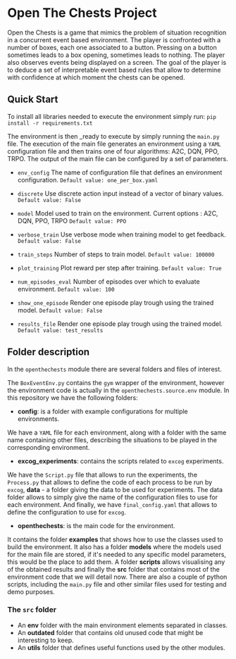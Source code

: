 # Open The Chests Project

Open the Chests is a game that mimics the problem of situation recognition in a concurrent event based environment.
The player is confronted with a number of boxes, each one associated to a button. Pressing on a button sometimes leads 
to a box opening, sometimes leads to nothing. The player also observes events being displayed on a screen.
The goal of the player is to deduce a set of interpretable event based rules that allow to determine with confidence 
at which moment the chests can be opened.

## Quick Start

To install all libraries needed to execute the environment simply run:
`pip install -r requirements.txt`

The environment is then _ready to execute by simply running the `main.py` file.
The execution of the main file generates an environment using a `YAML` configuration 
file and then trains one of four algorithms: A2C, DQN, PPO, TRPO.
The output of the main file can be configured by a set of parameters.

  - `env_config` The name of configuration file that defines an environment configuration.
    `Default value: one_per_box.yaml`
  
  - `discrete` Use discrete action input instead of a vector of binary values.
    `Default value: False`
  
  - `model` Model used to train on the environment. Current options : A2C, DQN, PPO, TRPO
    `Default value: PPO`
  
  - `verbose_train` Use verbose mode when training model to get feedback.
    `Default value: False`
  
  - `train_steps` Number of steps to train model.
    `Default value: 100000`
  
  - `plot_training` Plot reward per step after training.
    `Default value: True`
  
  - `num_episodes_eval` Number of episodes over which to evaluate environment.
    `Default value: 100`
  
  - `show_one_episode` Render one episode play trough using the trained model.
    `Default value: False`
  
  - `results_file` Render one episode play trough using the trained model.
    `Default value: test_results`

## Folder description
In the `openthechests` module there are several folders and files of
interest.

The `BoxEventEnv.py` contains the `gym` wrapper of the environment, however the environment code
is actually in the `openthechests.source.env` module. In this repository we have the following folders:

- **config**: is a folder with example configurations for multiple environments.

We have a `YAML` file for each environment, along with a folder with the same name containing other files, 
describing the situations to be played in the corresponding environment.

- **excog_experiments**: contains the scripts related to `excog` experiments. 
 
We have the `Script.py` file that allows to run the experiments, the `Process.py` that allows
to define the code of each process to be run by `excog`, **data** - a folder giving the data to be used for experiments.
The data folder allows to simply give the name of the configuration files to use for each environment. And finally,
we have `final_config.yaml` that allows to define the configuration to use for `excog`.

- **openthechests**: is the main code for the environment.

It contains the folder **examples** that shows how to use the classes used to build the environment.
It also has a folder **models** where the models used for the main file are stored, if it's needed to any specific model parameters, 
this would be the place to add them. A folder **scripts** allows visualising any of the obtained results and finally
the **src** folder that contains most of the environment code that we will detail now. There are also a couple of python scripts, 
including the `main.py` file and other similar files used for testing and demo purposes.

### The `src` folder

- An **env** folder with the main environment elements separated in classes.
- An **outdated** folder that contains old unused code that might be interesting to keep.
- An **utils** folder that defines useful functions used by the other modules.




